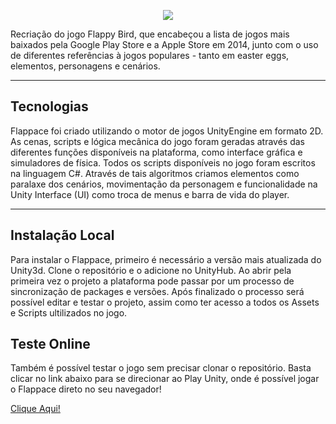 <p align="center">
  <img src="https://user-images.githubusercontent.com/48040161/113525599-c39c8000-9583-11eb-9da3-06644d78bfc6.png">
</p>

Recriação do jogo Flappy Bird, que encabeçou a lista de jogos mais baixados pela Google Play Store e a Apple Store em 2014, junto com o uso de diferentes referências à jogos populares - tanto em easter eggs, elementos, personagens e cenários.

***

## Tecnologias

Flappace foi criado utilizando o motor de jogos UnityEngine em formato 2D. As cenas, scripts e lógica mecânica do jogo foram geradas através das diferentes funções disponíveis na plataforma, como interface gráfica e simuladores de física.
Todos os scripts disponíveis no jogo foram escritos na linguagem C#. Através de tais algoritmos criamos elementos como paralaxe dos cenários, movimentação da personagem e funcionalidade na Unity Interface (UI) como troca de menus e barra de vida do player.

***

## Instalação Local

Para instalar o Flappace, primeiro é necessário a versão mais atualizada do Unity3d. Clone o repositório e o adicione no UnityHub. Ao abrir pela primeira vez o projeto a plataforma pode passar por um processo de sincronização de packages e versões. Após finalizado o processo será possível editar e testar o projeto, assim como ter acesso a todos os Assets e Scripts ultilizados no jogo.

## Teste Online

Também é possível testar o jogo sem precisar clonar o repositório. Basta clicar no link abaixo para se direcionar ao Play Unity, onde é possível jogar o Flappace direto no seu navegador!

[Clique Aqui!](https://play.unity.com/p/webgl-builds-34384)
